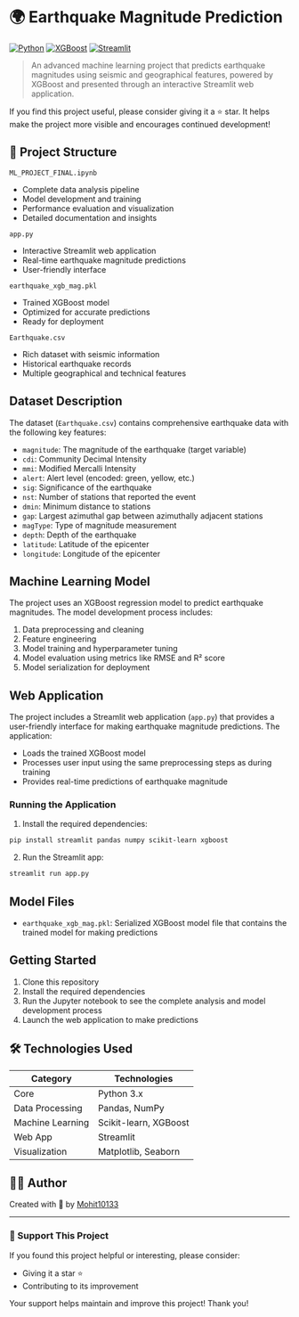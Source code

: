 # 🌍 Earthquake Magnitude Prediction

[![Python](https://img.shields.io/badge/Python-3.x-blue.svg)](https://python.org)
[![XGBoost](https://img.shields.io/badge/XGBoost-Latest-orange.svg)](https://xgboost.readthedocs.io/)
[![Streamlit](https://img.shields.io/badge/Streamlit-Latest-red.svg)](https://streamlit.io/)

>  An advanced machine learning project that predicts earthquake magnitudes using seismic and geographical features, powered by XGBoost and presented through an interactive Streamlit web application.

If you find this project useful, please consider giving it a ⭐ star. It helps make the project more visible and encourages continued development!

## 📁 Project Structure

 `ML_PROJECT_FINAL.ipynb`
- Complete data analysis pipeline
- Model development and training
- Performance evaluation and visualization
- Detailed documentation and insights

 `app.py`
- Interactive Streamlit web application
- Real-time earthquake magnitude predictions
- User-friendly interface

 `earthquake_xgb_mag.pkl`
- Trained XGBoost model
- Optimized for accurate predictions
- Ready for deployment

 `Earthquake.csv`
- Rich dataset with seismic information
- Historical earthquake records
- Multiple geographical and technical features

## Dataset Description

The dataset (`Earthquake.csv`) contains comprehensive earthquake data with the following key features:

- `magnitude`: The magnitude of the earthquake (target variable)
- `cdi`: Community Decimal Intensity
- `mmi`: Modified Mercalli Intensity
- `alert`: Alert level (encoded: green, yellow, etc.)
- `sig`: Significance of the earthquake
- `nst`: Number of stations that reported the event
- `dmin`: Minimum distance to stations
- `gap`: Largest azimuthal gap between azimuthally adjacent stations
- `magType`: Type of magnitude measurement
- `depth`: Depth of the earthquake
- `latitude`: Latitude of the epicenter
- `longitude`: Longitude of the epicenter

## Machine Learning Model

The project uses an XGBoost regression model to predict earthquake magnitudes. The model development process includes:

1. Data preprocessing and cleaning
2. Feature engineering
3. Model training and hyperparameter tuning
4. Model evaluation using metrics like RMSE and R² score
5. Model serialization for deployment

## Web Application

The project includes a Streamlit web application (`app.py`) that provides a user-friendly interface for making earthquake magnitude predictions. The application:

- Loads the trained XGBoost model
- Processes user input using the same preprocessing steps as during training
- Provides real-time predictions of earthquake magnitude

### Running the Application

1. Install the required dependencies:
```bash
pip install streamlit pandas numpy scikit-learn xgboost
```

2. Run the Streamlit app:
```bash
streamlit run app.py
```

## Model Files

- `earthquake_xgb_mag.pkl`: Serialized XGBoost model file that contains the trained model for making predictions

## Getting Started

1. Clone this repository
2. Install the required dependencies
3. Run the Jupyter notebook to see the complete analysis and model development process
4. Launch the web application to make predictions

## 🛠️ Technologies Used

| Category | Technologies |
|----------|-------------|
|  Core | Python 3.x |
|  Data Processing | Pandas, NumPy |
|  Machine Learning | Scikit-learn, XGBoost |
|  Web App | Streamlit |
|  Visualization | Matplotlib, Seaborn |

## 👨‍💻 Author

Created with 💖 by [Mohit10133](https://github.com/Mohit10133)

---

### 🌟 Support This Project

If you found this project helpful or interesting, please consider:
- Giving it a star ⭐
- Contributing to its improvement

Your support helps maintain and improve this project! Thank you! 
